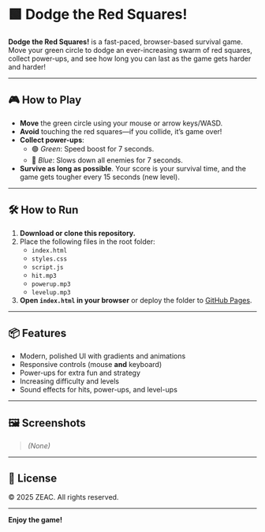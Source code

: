 # 🟩 Dodge the Red Squares!

**Dodge the Red Squares!** is a fast-paced, browser-based survival game. Move your green circle to dodge an ever-increasing swarm of red squares, collect power-ups, and see how long you can last as the game gets harder and harder!

---

## 🎮 How to Play

- **Move** the green circle using your mouse or arrow keys/WASD.
- **Avoid** touching the red squares—if you collide, it’s game over!
- **Collect power-ups**:
  - 🟢 *Green*: Speed boost for 7 seconds.
  - 🔵 *Blue*: Slows down all enemies for 7 seconds.
- **Survive as long as possible**. Your score is your survival time, and the game gets tougher every 15 seconds (new level).

---

## 🛠️ How to Run

1. **Download or clone this repository.**
2. Place the following files in the root folder:
   - `index.html`
   - `styles.css`
   - `script.js`
   - `hit.mp3`
   - `powerup.mp3`
   - `levelup.mp3`
3. **Open `index.html` in your browser** or deploy the folder to [GitHub Pages](https://pages.github.com/).

---

## 📦 Features

- Modern, polished UI with gradients and animations
- Responsive controls (mouse **and** keyboard)
- Power-ups for extra fun and strategy
- Increasing difficulty and levels
- Sound effects for hits, power-ups, and level-ups

---

## 🖼️ Screenshots

> *(None)*

---

## 📄 License

&copy; 2025 ZEAC. All rights reserved.

---

**Enjoy the game!**
